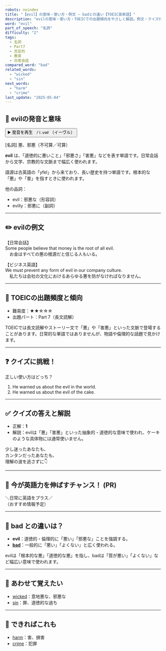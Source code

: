```yaml
---
robots: noindex
title: "【evil】の意味・使い方・例文 ― badとの違い【TOEIC英単語】"
description: "evilの意味・使い方・TOEICでの出題傾向をやさしく解説。例文・クイズ付きでbadとの違いもわかりやすく学べます。"
word: "evil"
part_of_speech: "名詞"
difficulty: "2"
tags:
  - 名詞
  - Part7
  - 否定的
  - 教育
  - 日常会話
compared_word: "bad"
related_words:
  - "wicked"
  - "sin"
next_words:
  - "harm"
  - "crime"
last_update: "2025-05-04"
---
```


## 🔰 evilの発音と意味

<button class="play-audio" onclick="playTTS('evil')">
  <span class="play-audio-main">
    ▶️ 発音を再生　/ˈiː.vəl/
  </span>
  <span class="play-audio-sub">
    （イーヴル）
  </span>
</button>

[名詞] 悪、邪悪（不可算／可算）

**evil** は、「道徳的に悪いこと」「邪悪さ」「害悪」などを表す単語です。日常会話から文学、宗教的な文脈まで幅広く使われます。

語源は古英語の「yfel」から来ており、長い歴史を持つ単語です。根本的な「悪」や「害」を指すときに使われます。

他の品詞：  
- evil：邪悪な（形容詞）
- evilly：邪悪に（副詞）

---

## ✏️ evilの例文

【日常会話】  
Some people believe that money is the root of all evil.  
　お金はすべての悪の根源だと信じる人もいる。

【ビジネス英語】  
We must prevent any form of evil in our company culture.  
　私たちは会社の文化におけるあらゆる悪を防がなければなりません。

---

## 🎯 TOEICの出題頻度と傾向

- 難易度：★★☆☆☆
- 出題パート：Part 7（長文読解）

TOEICでは長文読解やストーリー文で「悪」や「害悪」といった文脈で登場することがあります。日常的な単語ではありませんが、物語や倫理的な話題で見かけます。

---

## ❓ クイズに挑戦！

正しい使い方はどっち？

1. He warned us about the evil in the world.  
2. He warned us about the evil of the cake.

---

## ✅ クイズの答えと解説

- 正解：**1**
- 解説：evilは「悪」「害悪」といった抽象的・道徳的な意味で使われ、ケーキのような具体物には通常使いません。

少し迷ったあなたも、  
カンタンだったあなたも、  
理解の波を逃さずに👇️

---

## 🚀 今が英語力を伸ばすチャンス！ (PR)

<div class="info-center">
＼日常に英語をプラス／<br>  
（おすすめ情報予定）
</div>

---

## 🤔  bad との違いは？

- **evil**：道徳的・倫理的に「悪い」「邪悪な」ことを強調する。
- **[bad](/word/bad)**：一般的に「悪い」「よくない」と広く使われる。

evilは「根本的な悪」「道徳的な悪」を指し、badは「質が悪い」「よくない」など幅広い意味で使われます。

---

## 🧩 あわせて覚えたい

- [wicked](/word/wicked)：意地悪な、邪悪な
- [sin](/word/sin)：罪、道徳的な過ち

---

## 📖 できればこれも

- [harm](/word/harm)：害、損害
- [crime](/word/crime)：犯罪

<!-- cvid: aid14_bid23 -->
